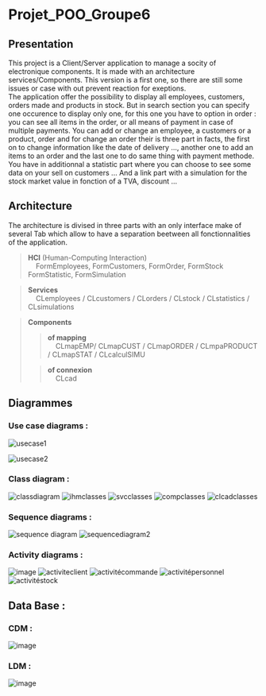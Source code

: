 # Projet_POO_Groupe6

## Presentation
This project is a Client/Server application to manage a socity of electronique components. It is made with an architecture services/Components. This version is a first one, so there are still some issues or case with out prevent reaction for exeptions.  
The application offer the possibility to display all employees, customers, orders made and products in stock. But in search section you can specify one occurence to display only one, for this one you have to option in order : you can see all items in the order, or all means of payment in case of multiple payments. You can add or change an employee, a customers or a product, order and for change an order their is three part in facts, the first on to change information like the date of delivery ..., another one to add an items to an order and the last one to do same thing with payment methode.
You have in additionnal a statistic part where you can choose to see some data on your sell on customers ... And a link part with a simulation for the stock market value in fonction of a TVA, discount ...



## Architecture 
The architecture is divised in three parts with an only interface make of several Tab which allow to have a separation beetween all fonctionnalities of the application.  

  
> **HCI** (Human-Computing Interaction)  
> &nbsp;&nbsp;&nbsp; FormEmployees, FormCustomers, FormOrder, FormStock FormStatistic, FormSimulation 


> **Services**  
> &nbsp;&nbsp;&nbsp; CLemployees / CLcustomers / CLorders / CLstock / CLstatistics / CLsimulations  


> **Components**  
> >**of mapping**  
> >&nbsp;&nbsp;&nbsp; CLmapEMP/ CLmapCUST / CLmapORDER / CLmpaPRODUCT / CLmapSTAT / CLcalculSIMU
>
> >**of connexion**  
> >&nbsp;&nbsp;&nbsp; CLcad  

## Diagrammes
### Use case diagrams :
![usecase1](https://github.com/FlorentMS/POO23_G6/assets/150123348/adfd4812-b9de-4ea4-9132-1d59df65e22f)

![usecase2](https://github.com/FlorentMS/POO23_G6/assets/150123348/ea67fdb1-9ede-4c76-b13a-d369d02b8c61)

### Class diagram :
![classdiagram](https://github.com/FlorentMS/POO23_G6/assets/150123348/9edf6fa1-436a-445f-8dba-6f7ac1a3523f)
![ihmclasses](https://github.com/FlorentMS/POO23_G6/assets/150123348/d1f1b272-89b0-4f8f-8157-5967461c436e)
![svcclasses](https://github.com/FlorentMS/POO23_G6/assets/150123348/fa51976f-3fc0-4b88-8cb9-22f5d9e2daf0)
![compclasses](https://github.com/FlorentMS/POO23_G6/assets/150123348/b94554c2-b767-4b60-ac54-400439ebd460)
![clcadclasses](https://github.com/FlorentMS/POO23_G6/assets/150123348/f603d697-6f0c-466d-bef1-350235dd90ab)

### Sequence diagrams :
![sequence diagram](https://github.com/FlorentMS/POO23_G6/assets/150123348/a3b36773-604a-439b-b146-1583c3fc1374)
![sequencediagram2](https://github.com/FlorentMS/POO23_G6/assets/150123348/62e8ac2a-6506-4e14-914e-98ce2d3fe956)

### Activity diagrams :
![image](https://github.com/FlorentMS/POO23_G6/assets/150123348/63902f3c-8148-452a-b91a-5f1a9cf85154)
![activiteclient](https://github.com/FlorentMS/POO23_G6/assets/150123348/0870dfab-40f9-4944-be3e-39b3a97a388d)
![activitécommande](https://github.com/FlorentMS/POO23_G6/assets/150123348/3b0066e3-f7a9-4f6b-bc86-1017b4f8311e)
![activitépersonnel](https://github.com/FlorentMS/POO23_G6/assets/150123348/d0e9fdff-60e8-4b5d-abfa-f23f9a6ce151)
![activitéstock](https://github.com/FlorentMS/POO23_G6/assets/150123348/a98289be-a5dd-49a5-b657-6210433b29c2)

## Data Base :
### CDM :
![image](https://github.com/FlorentMS/POO23_G6/assets/150123348/0d9b3acc-1cae-44fa-bb6e-2f9997ee1ca7)
### LDM :
![image](https://github.com/FlorentMS/POO23_G6/assets/150123348/c016c914-6e03-4984-9388-f516095b9b25)


